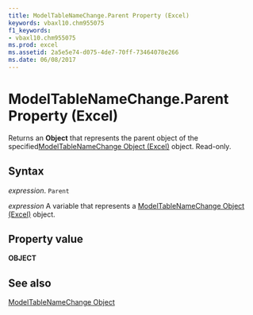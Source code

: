 ```yaml
---
title: ModelTableNameChange.Parent Property (Excel)
keywords: vbaxl10.chm955075
f1_keywords:
- vbaxl10.chm955075
ms.prod: excel
ms.assetid: 2a5e5e74-d075-4de7-70ff-73464078e266
ms.date: 06/08/2017
---
```



# ModelTableNameChange.Parent Property (Excel)

Returns an  **Object** that represents the parent object of the specified[ModelTableNameChange Object (Excel)](Excel.modeltablenamechange.md) object. Read-only.


## Syntax

 _expression_. `Parent`

 _expression_ A variable that represents a [ModelTableNameChange Object (Excel)](Excel.modeltablenamechange.md) object.


## Property value

 **OBJECT**


## See also



[ModelTableNameChange Object](Excel.modeltablenamechange.md)

